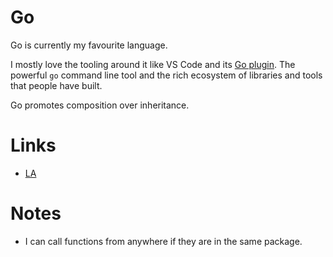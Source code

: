 # Go

Go is currently my favourite language.

I mostly love the tooling around it like VS Code and its [Go plugin](https://github.com/Microsoft/vscode-go). The powerful  `go` command line tool and the rich ecosystem of libraries and tools that people have built.

Go promotes composition over inheritance. 


# Links

- [LA](https://learn-anything.xyz/programming/programming-languages/go)

# Notes

- I can call functions from anywhere if they are in the same package.
